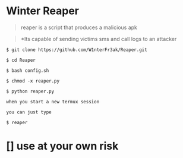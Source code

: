 # Winter Reaper


> reaper is a script that produces a malicious apk


> *Its capable of sending victims sms and call logs to an attacker


```
$ git clone https://github.com/W1nterFr3ak/Reaper.git

$ cd Reaper

$ bash config.sh

$ chmod -x reaper.py

$ python reaper.py

when you start a new termux session

you can just type

$ reaper

```

# [] use at your own risk
